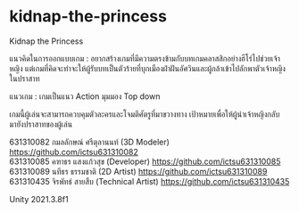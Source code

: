 # kidnap-the-princess
Kidnap the Princess

แนวคิดในการออกแบบเกม : อยากสร้างเกมที่มีความตรงข้ามกับบทเกมคลาสสิกอย่างฮีโร่ไปช่วยเจ้าหญิง แต่เกมที่คิดจะทำจะให้ผู้รับบทเป็นตัวร้ายที่บุกเมืองฝ่าฝันอัศวินและผู้กล้าเข้าไปลักพาตัวเจ้าหญิงในปราสาท

แนวเกม : เกมเป็นแนว Action มุมมอง Top down

เกมนี้ผู้เล่นจะสามารถควบคุมตัวละครและโจมตีศัตรูที่มาขวางทาง เป้าหมายเพื่อให้ผู้นำเจ้าหญิงกลับมายังปราสาทของผู้เล่น

631310082 กมลลักษณ์ ศรีตุลานนท์ (3D Modeler)   https://github.com/ictsu631310082 \
631310085 คฑาธร แสงแก้วสุข (Developer)     https://github.com/ictsu631310085 \
631310089 นทีธร ธรรมชาติ   (2D Artist)      https://github.com/ictsu631310089 \
631310435 จิรพัทธ์ สายสืบ   (Technical Artist)      https://github.com/ictsu631310435

Unity 2021.3.8f1
